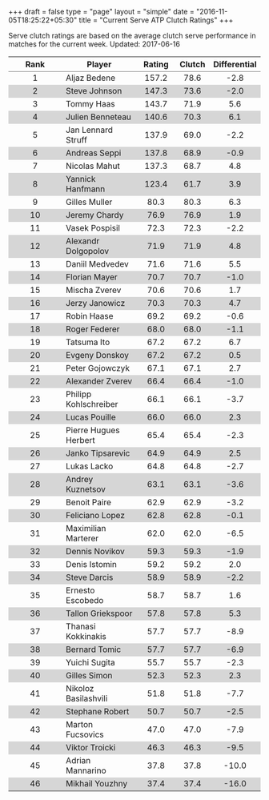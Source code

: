 +++
draft = false
type = "page" 
layout = "simple"
date = "2016-11-05T18:25:22+05:30"
title = "Current Serve ATP Clutch Ratings"
+++


Serve clutch ratings are based on the average clutch serve performance in matches for the current week. Updated: 2017-06-16


<table class='gmisc_table' style='border-collapse: collapse; margin-top: 1em; margin-bottom: 1em;' >
<thead>
<tr>
<th style='border-bottom: 1px solid grey; border-top: 2px solid grey; text-align: center;'>Rank</th>
<th style='border-bottom: 1px solid grey; border-top: 2px solid grey; text-align: center;'>Player</th>
<th style='border-bottom: 1px solid grey; border-top: 2px solid grey; text-align: center;'>Rating</th>
<th style='border-bottom: 1px solid grey; border-top: 2px solid grey; text-align: center;'>Clutch</th>
<th style='border-bottom: 1px solid grey; border-top: 2px solid grey; text-align: center;'>Differential</th>
</tr>
</thead>
<tbody>
<tr>
<td style='width:40%; text-align: center;'>1</td>
<td style='width:40%; text-align: left;'>Aljaz Bedene</td>
<td style='width:40%; text-align: center;'>157.2</td>
<td style='width:40%; text-align: center;'>78.6</td>
<td style='width:40%; text-align: center;'>-2.8</td>
</tr>
<tr style='background-color: #d6d6d6;'>
<td style='width:40%; background-color: #d6d6d6; text-align: center;'>2</td>
<td style='width:40%; background-color: #d6d6d6; text-align: left;'>Steve Johnson</td>
<td style='width:40%; background-color: #d6d6d6; text-align: center;'>147.3</td>
<td style='width:40%; background-color: #d6d6d6; text-align: center;'>73.6</td>
<td style='width:40%; background-color: #d6d6d6; text-align: center;'>-2.0</td>
</tr>
<tr>
<td style='width:40%; text-align: center;'>3</td>
<td style='width:40%; text-align: left;'>Tommy Haas</td>
<td style='width:40%; text-align: center;'>143.7</td>
<td style='width:40%; text-align: center;'>71.9</td>
<td style='width:40%; text-align: center;'>5.6</td>
</tr>
<tr style='background-color: #d6d6d6;'>
<td style='width:40%; background-color: #d6d6d6; text-align: center;'>4</td>
<td style='width:40%; background-color: #d6d6d6; text-align: left;'>Julien Benneteau</td>
<td style='width:40%; background-color: #d6d6d6; text-align: center;'>140.6</td>
<td style='width:40%; background-color: #d6d6d6; text-align: center;'>70.3</td>
<td style='width:40%; background-color: #d6d6d6; text-align: center;'>6.1</td>
</tr>
<tr>
<td style='width:40%; text-align: center;'>5</td>
<td style='width:40%; text-align: left;'>Jan Lennard Struff</td>
<td style='width:40%; text-align: center;'>137.9</td>
<td style='width:40%; text-align: center;'>69.0</td>
<td style='width:40%; text-align: center;'>-2.2</td>
</tr>
<tr style='background-color: #d6d6d6;'>
<td style='width:40%; background-color: #d6d6d6; text-align: center;'>6</td>
<td style='width:40%; background-color: #d6d6d6; text-align: left;'>Andreas Seppi</td>
<td style='width:40%; background-color: #d6d6d6; text-align: center;'>137.8</td>
<td style='width:40%; background-color: #d6d6d6; text-align: center;'>68.9</td>
<td style='width:40%; background-color: #d6d6d6; text-align: center;'>-0.9</td>
</tr>
<tr>
<td style='width:40%; text-align: center;'>7</td>
<td style='width:40%; text-align: left;'>Nicolas Mahut</td>
<td style='width:40%; text-align: center;'>137.3</td>
<td style='width:40%; text-align: center;'>68.7</td>
<td style='width:40%; text-align: center;'>4.8</td>
</tr>
<tr style='background-color: #d6d6d6;'>
<td style='width:40%; background-color: #d6d6d6; text-align: center;'>8</td>
<td style='width:40%; background-color: #d6d6d6; text-align: left;'>Yannick Hanfmann</td>
<td style='width:40%; background-color: #d6d6d6; text-align: center;'>123.4</td>
<td style='width:40%; background-color: #d6d6d6; text-align: center;'>61.7</td>
<td style='width:40%; background-color: #d6d6d6; text-align: center;'>3.9</td>
</tr>
<tr>
<td style='width:40%; text-align: center;'>9</td>
<td style='width:40%; text-align: left;'>Gilles Muller</td>
<td style='width:40%; text-align: center;'>80.3</td>
<td style='width:40%; text-align: center;'>80.3</td>
<td style='width:40%; text-align: center;'>6.3</td>
</tr>
<tr style='background-color: #d6d6d6;'>
<td style='width:40%; background-color: #d6d6d6; text-align: center;'>10</td>
<td style='width:40%; background-color: #d6d6d6; text-align: left;'>Jeremy Chardy</td>
<td style='width:40%; background-color: #d6d6d6; text-align: center;'>76.9</td>
<td style='width:40%; background-color: #d6d6d6; text-align: center;'>76.9</td>
<td style='width:40%; background-color: #d6d6d6; text-align: center;'>1.9</td>
</tr>
<tr>
<td style='width:40%; text-align: center;'>11</td>
<td style='width:40%; text-align: left;'>Vasek Pospisil</td>
<td style='width:40%; text-align: center;'>72.3</td>
<td style='width:40%; text-align: center;'>72.3</td>
<td style='width:40%; text-align: center;'>-2.2</td>
</tr>
<tr style='background-color: #d6d6d6;'>
<td style='width:40%; background-color: #d6d6d6; text-align: center;'>12</td>
<td style='width:40%; background-color: #d6d6d6; text-align: left;'>Alexandr Dolgopolov</td>
<td style='width:40%; background-color: #d6d6d6; text-align: center;'>71.9</td>
<td style='width:40%; background-color: #d6d6d6; text-align: center;'>71.9</td>
<td style='width:40%; background-color: #d6d6d6; text-align: center;'>4.8</td>
</tr>
<tr>
<td style='width:40%; text-align: center;'>13</td>
<td style='width:40%; text-align: left;'>Daniil Medvedev</td>
<td style='width:40%; text-align: center;'>71.6</td>
<td style='width:40%; text-align: center;'>71.6</td>
<td style='width:40%; text-align: center;'>5.5</td>
</tr>
<tr style='background-color: #d6d6d6;'>
<td style='width:40%; background-color: #d6d6d6; text-align: center;'>14</td>
<td style='width:40%; background-color: #d6d6d6; text-align: left;'>Florian Mayer</td>
<td style='width:40%; background-color: #d6d6d6; text-align: center;'>70.7</td>
<td style='width:40%; background-color: #d6d6d6; text-align: center;'>70.7</td>
<td style='width:40%; background-color: #d6d6d6; text-align: center;'>-1.0</td>
</tr>
<tr>
<td style='width:40%; text-align: center;'>15</td>
<td style='width:40%; text-align: left;'>Mischa Zverev</td>
<td style='width:40%; text-align: center;'>70.6</td>
<td style='width:40%; text-align: center;'>70.6</td>
<td style='width:40%; text-align: center;'>1.7</td>
</tr>
<tr style='background-color: #d6d6d6;'>
<td style='width:40%; background-color: #d6d6d6; text-align: center;'>16</td>
<td style='width:40%; background-color: #d6d6d6; text-align: left;'>Jerzy Janowicz</td>
<td style='width:40%; background-color: #d6d6d6; text-align: center;'>70.3</td>
<td style='width:40%; background-color: #d6d6d6; text-align: center;'>70.3</td>
<td style='width:40%; background-color: #d6d6d6; text-align: center;'>4.7</td>
</tr>
<tr>
<td style='width:40%; text-align: center;'>17</td>
<td style='width:40%; text-align: left;'>Robin Haase</td>
<td style='width:40%; text-align: center;'>69.2</td>
<td style='width:40%; text-align: center;'>69.2</td>
<td style='width:40%; text-align: center;'>-0.6</td>
</tr>
<tr style='background-color: #d6d6d6;'>
<td style='width:40%; background-color: #d6d6d6; text-align: center;'>18</td>
<td style='width:40%; background-color: #d6d6d6; text-align: left;'>Roger Federer</td>
<td style='width:40%; background-color: #d6d6d6; text-align: center;'>68.0</td>
<td style='width:40%; background-color: #d6d6d6; text-align: center;'>68.0</td>
<td style='width:40%; background-color: #d6d6d6; text-align: center;'>-1.1</td>
</tr>
<tr>
<td style='width:40%; text-align: center;'>19</td>
<td style='width:40%; text-align: left;'>Tatsuma Ito</td>
<td style='width:40%; text-align: center;'>67.2</td>
<td style='width:40%; text-align: center;'>67.2</td>
<td style='width:40%; text-align: center;'>6.7</td>
</tr>
<tr style='background-color: #d6d6d6;'>
<td style='width:40%; background-color: #d6d6d6; text-align: center;'>20</td>
<td style='width:40%; background-color: #d6d6d6; text-align: left;'>Evgeny Donskoy</td>
<td style='width:40%; background-color: #d6d6d6; text-align: center;'>67.2</td>
<td style='width:40%; background-color: #d6d6d6; text-align: center;'>67.2</td>
<td style='width:40%; background-color: #d6d6d6; text-align: center;'>0.5</td>
</tr>
<tr>
<td style='width:40%; text-align: center;'>21</td>
<td style='width:40%; text-align: left;'>Peter Gojowczyk</td>
<td style='width:40%; text-align: center;'>67.1</td>
<td style='width:40%; text-align: center;'>67.1</td>
<td style='width:40%; text-align: center;'>2.7</td>
</tr>
<tr style='background-color: #d6d6d6;'>
<td style='width:40%; background-color: #d6d6d6; text-align: center;'>22</td>
<td style='width:40%; background-color: #d6d6d6; text-align: left;'>Alexander Zverev</td>
<td style='width:40%; background-color: #d6d6d6; text-align: center;'>66.4</td>
<td style='width:40%; background-color: #d6d6d6; text-align: center;'>66.4</td>
<td style='width:40%; background-color: #d6d6d6; text-align: center;'>-1.0</td>
</tr>
<tr>
<td style='width:40%; text-align: center;'>23</td>
<td style='width:40%; text-align: left;'>Philipp Kohlschreiber</td>
<td style='width:40%; text-align: center;'>66.1</td>
<td style='width:40%; text-align: center;'>66.1</td>
<td style='width:40%; text-align: center;'>-3.7</td>
</tr>
<tr style='background-color: #d6d6d6;'>
<td style='width:40%; background-color: #d6d6d6; text-align: center;'>24</td>
<td style='width:40%; background-color: #d6d6d6; text-align: left;'>Lucas Pouille</td>
<td style='width:40%; background-color: #d6d6d6; text-align: center;'>66.0</td>
<td style='width:40%; background-color: #d6d6d6; text-align: center;'>66.0</td>
<td style='width:40%; background-color: #d6d6d6; text-align: center;'>2.3</td>
</tr>
<tr>
<td style='width:40%; text-align: center;'>25</td>
<td style='width:40%; text-align: left;'>Pierre Hugues Herbert</td>
<td style='width:40%; text-align: center;'>65.4</td>
<td style='width:40%; text-align: center;'>65.4</td>
<td style='width:40%; text-align: center;'>-2.3</td>
</tr>
<tr style='background-color: #d6d6d6;'>
<td style='width:40%; background-color: #d6d6d6; text-align: center;'>26</td>
<td style='width:40%; background-color: #d6d6d6; text-align: left;'>Janko Tipsarevic</td>
<td style='width:40%; background-color: #d6d6d6; text-align: center;'>64.9</td>
<td style='width:40%; background-color: #d6d6d6; text-align: center;'>64.9</td>
<td style='width:40%; background-color: #d6d6d6; text-align: center;'>2.5</td>
</tr>
<tr>
<td style='width:40%; text-align: center;'>27</td>
<td style='width:40%; text-align: left;'>Lukas Lacko</td>
<td style='width:40%; text-align: center;'>64.8</td>
<td style='width:40%; text-align: center;'>64.8</td>
<td style='width:40%; text-align: center;'>-2.7</td>
</tr>
<tr style='background-color: #d6d6d6;'>
<td style='width:40%; background-color: #d6d6d6; text-align: center;'>28</td>
<td style='width:40%; background-color: #d6d6d6; text-align: left;'>Andrey Kuznetsov</td>
<td style='width:40%; background-color: #d6d6d6; text-align: center;'>63.1</td>
<td style='width:40%; background-color: #d6d6d6; text-align: center;'>63.1</td>
<td style='width:40%; background-color: #d6d6d6; text-align: center;'>-3.6</td>
</tr>
<tr>
<td style='width:40%; text-align: center;'>29</td>
<td style='width:40%; text-align: left;'>Benoit Paire</td>
<td style='width:40%; text-align: center;'>62.9</td>
<td style='width:40%; text-align: center;'>62.9</td>
<td style='width:40%; text-align: center;'>-3.2</td>
</tr>
<tr style='background-color: #d6d6d6;'>
<td style='width:40%; background-color: #d6d6d6; text-align: center;'>30</td>
<td style='width:40%; background-color: #d6d6d6; text-align: left;'>Feliciano Lopez</td>
<td style='width:40%; background-color: #d6d6d6; text-align: center;'>62.8</td>
<td style='width:40%; background-color: #d6d6d6; text-align: center;'>62.8</td>
<td style='width:40%; background-color: #d6d6d6; text-align: center;'>-0.1</td>
</tr>
<tr>
<td style='width:40%; text-align: center;'>31</td>
<td style='width:40%; text-align: left;'>Maximilian Marterer</td>
<td style='width:40%; text-align: center;'>62.0</td>
<td style='width:40%; text-align: center;'>62.0</td>
<td style='width:40%; text-align: center;'>-6.5</td>
</tr>
<tr style='background-color: #d6d6d6;'>
<td style='width:40%; background-color: #d6d6d6; text-align: center;'>32</td>
<td style='width:40%; background-color: #d6d6d6; text-align: left;'>Dennis Novikov</td>
<td style='width:40%; background-color: #d6d6d6; text-align: center;'>59.3</td>
<td style='width:40%; background-color: #d6d6d6; text-align: center;'>59.3</td>
<td style='width:40%; background-color: #d6d6d6; text-align: center;'>-1.9</td>
</tr>
<tr>
<td style='width:40%; text-align: center;'>33</td>
<td style='width:40%; text-align: left;'>Denis Istomin</td>
<td style='width:40%; text-align: center;'>59.2</td>
<td style='width:40%; text-align: center;'>59.2</td>
<td style='width:40%; text-align: center;'>2.0</td>
</tr>
<tr style='background-color: #d6d6d6;'>
<td style='width:40%; background-color: #d6d6d6; text-align: center;'>34</td>
<td style='width:40%; background-color: #d6d6d6; text-align: left;'>Steve Darcis</td>
<td style='width:40%; background-color: #d6d6d6; text-align: center;'>58.9</td>
<td style='width:40%; background-color: #d6d6d6; text-align: center;'>58.9</td>
<td style='width:40%; background-color: #d6d6d6; text-align: center;'>-2.2</td>
</tr>
<tr>
<td style='width:40%; text-align: center;'>35</td>
<td style='width:40%; text-align: left;'>Ernesto Escobedo</td>
<td style='width:40%; text-align: center;'>58.7</td>
<td style='width:40%; text-align: center;'>58.7</td>
<td style='width:40%; text-align: center;'>1.6</td>
</tr>
<tr style='background-color: #d6d6d6;'>
<td style='width:40%; background-color: #d6d6d6; text-align: center;'>36</td>
<td style='width:40%; background-color: #d6d6d6; text-align: left;'>Tallon Griekspoor</td>
<td style='width:40%; background-color: #d6d6d6; text-align: center;'>57.8</td>
<td style='width:40%; background-color: #d6d6d6; text-align: center;'>57.8</td>
<td style='width:40%; background-color: #d6d6d6; text-align: center;'>5.3</td>
</tr>
<tr>
<td style='width:40%; text-align: center;'>37</td>
<td style='width:40%; text-align: left;'>Thanasi Kokkinakis</td>
<td style='width:40%; text-align: center;'>57.7</td>
<td style='width:40%; text-align: center;'>57.7</td>
<td style='width:40%; text-align: center;'>-8.9</td>
</tr>
<tr style='background-color: #d6d6d6;'>
<td style='width:40%; background-color: #d6d6d6; text-align: center;'>38</td>
<td style='width:40%; background-color: #d6d6d6; text-align: left;'>Bernard Tomic</td>
<td style='width:40%; background-color: #d6d6d6; text-align: center;'>57.7</td>
<td style='width:40%; background-color: #d6d6d6; text-align: center;'>57.7</td>
<td style='width:40%; background-color: #d6d6d6; text-align: center;'>-6.9</td>
</tr>
<tr>
<td style='width:40%; text-align: center;'>39</td>
<td style='width:40%; text-align: left;'>Yuichi Sugita</td>
<td style='width:40%; text-align: center;'>55.7</td>
<td style='width:40%; text-align: center;'>55.7</td>
<td style='width:40%; text-align: center;'>-2.3</td>
</tr>
<tr style='background-color: #d6d6d6;'>
<td style='width:40%; background-color: #d6d6d6; text-align: center;'>40</td>
<td style='width:40%; background-color: #d6d6d6; text-align: left;'>Gilles Simon</td>
<td style='width:40%; background-color: #d6d6d6; text-align: center;'>52.3</td>
<td style='width:40%; background-color: #d6d6d6; text-align: center;'>52.3</td>
<td style='width:40%; background-color: #d6d6d6; text-align: center;'>2.3</td>
</tr>
<tr>
<td style='width:40%; text-align: center;'>41</td>
<td style='width:40%; text-align: left;'>Nikoloz Basilashvili</td>
<td style='width:40%; text-align: center;'>51.8</td>
<td style='width:40%; text-align: center;'>51.8</td>
<td style='width:40%; text-align: center;'>-7.7</td>
</tr>
<tr style='background-color: #d6d6d6;'>
<td style='width:40%; background-color: #d6d6d6; text-align: center;'>42</td>
<td style='width:40%; background-color: #d6d6d6; text-align: left;'>Stephane Robert</td>
<td style='width:40%; background-color: #d6d6d6; text-align: center;'>50.7</td>
<td style='width:40%; background-color: #d6d6d6; text-align: center;'>50.7</td>
<td style='width:40%; background-color: #d6d6d6; text-align: center;'>-2.5</td>
</tr>
<tr>
<td style='width:40%; text-align: center;'>43</td>
<td style='width:40%; text-align: left;'>Marton Fucsovics</td>
<td style='width:40%; text-align: center;'>47.0</td>
<td style='width:40%; text-align: center;'>47.0</td>
<td style='width:40%; text-align: center;'>-7.9</td>
</tr>
<tr style='background-color: #d6d6d6;'>
<td style='width:40%; background-color: #d6d6d6; text-align: center;'>44</td>
<td style='width:40%; background-color: #d6d6d6; text-align: left;'>Viktor Troicki</td>
<td style='width:40%; background-color: #d6d6d6; text-align: center;'>46.3</td>
<td style='width:40%; background-color: #d6d6d6; text-align: center;'>46.3</td>
<td style='width:40%; background-color: #d6d6d6; text-align: center;'>-9.5</td>
</tr>
<tr>
<td style='width:40%; text-align: center;'>45</td>
<td style='width:40%; text-align: left;'>Adrian Mannarino</td>
<td style='width:40%; text-align: center;'>37.8</td>
<td style='width:40%; text-align: center;'>37.8</td>
<td style='width:40%; text-align: center;'>-10.0</td>
</tr>
<tr style='background-color: #d6d6d6;'>
<td style='width:40%; background-color: #d6d6d6; border-bottom: 2px solid grey; text-align: center;'>46</td>
<td style='width:40%; background-color: #d6d6d6; border-bottom: 2px solid grey; text-align: left;'>Mikhail Youzhny</td>
<td style='width:40%; background-color: #d6d6d6; border-bottom: 2px solid grey; text-align: center;'>37.4</td>
<td style='width:40%; background-color: #d6d6d6; border-bottom: 2px solid grey; text-align: center;'>37.4</td>
<td style='width:40%; background-color: #d6d6d6; border-bottom: 2px solid grey; text-align: center;'>-16.0</td>
</tr>
</tbody>
</table>
